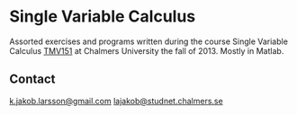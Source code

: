 Single Variable Calculus
========================

Assorted exercises and programs written during the course 
Single Variable Calculus [TMV151][0] at Chalmers University the fall of 2013.
Mostly in Matlab.

Contact
-------

k.jakob.larsson@gmail.com
lajakob@studnet.chalmers.se

[0]: http://www.math.chalmers.se/Math/Grundutb/CTH/tmv151/1213/ "TMV151"
